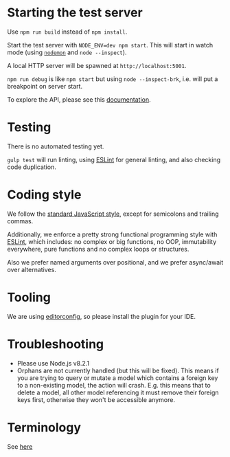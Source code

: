 # Starting the test server

Use `npm run build` instead of `npm install`.

Start the test server with `NODE_ENV=dev npm start`.
This will start in watch mode
(using [`nodemon`](https://github.com/remy/nodemon) and `node --inspect`).

A local HTTP server will be spawned at `http://localhost:5001`.

`npm run debug` is like `npm start` but using `node --inspect-brk`,
i.e. will put a breakpoint on server start.

To explore the API, please see this [documentation](docs/graphql.md).

# Testing

There is no automated testing yet.

`gulp test` will run linting, using [ESLint](http://eslint.org/)
for general linting,
and also checking code duplication.

# Coding style

We follow the [standard JavaScript style](https://standardjs.com), except
for semicolons and trailing commas.

Additionally, we enforce a pretty strong functional programming style with
[ESLint](http://eslint.org/), which includes: no complex or big functions,
no OOP, immutability everywhere, pure functions and no complex loops
or structures.

Also we prefer named arguments over positional, and we prefer async/await
over alternatives.

# Tooling

We are using [editorconfig](http://editorconfig.org/), so please install the plugin for your IDE.

# Troubleshooting

  - Please use Node.js v8.2.1
  - Orphans are not currently handled (but this will be fixed).
    This means if you are trying to query or mutate a model which contains a
    foreign key to a non-existing model, the action will crash.
    E.g. this means that to delete a model, all other model referencing it must
    remove their foreign keys first, otherwise they won't be accessible anymore.

# Terminology

See [here](docs/terminology.md)

